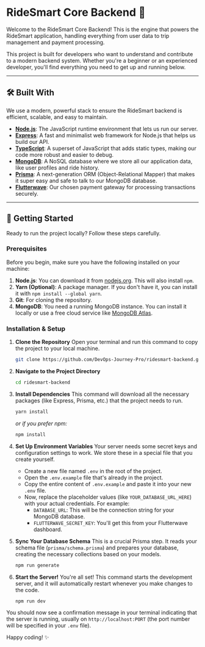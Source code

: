 # RideSmart Core Backend 🚕

Welcome to the RideSmart Core Backend! This is the engine that powers the RideSmart application, handling everything from user data to trip management and payment processing.

This project is built for developers who want to understand and contribute to a modern backend system. Whether you're a beginner or an experienced developer, you'll find everything you need to get up and running below.

---

## 🛠️ Built With

We use a modern, powerful stack to ensure the RideSmart backend is efficient, scalable, and easy to maintain.

* **[Node.js](https://nodejs.org/)**: The JavaScript runtime environment that lets us run our server.
* **[Express](https://expressjs.com/)**: A fast and minimalist web framework for Node.js that helps us build our API.
* **[TypeScript](https://www.typescriptlang.org/)**: A superset of JavaScript that adds static types, making our code more robust and easier to debug.
* **[MongoDB](https://www.mongodb.com/)**: A NoSQL database where we store all our application data, like user profiles and ride history.
* **[Prisma](https://www.prisma.io/)**: A next-generation ORM (Object-Relational Mapper) that makes it super easy and safe to talk to our MongoDB database.
* **[Flutterwave](https://flutterwave.com/us/)**: Our chosen payment gateway for processing transactions securely.

---

## 🚀 Getting Started

Ready to run the project locally? Follow these steps carefully.

### **Prerequisites**

Before you begin, make sure you have the following installed on your machine:

1.  **Node.js**: You can download it from [nodejs.org](https://nodejs.org/). This will also install `npm`.
2.  **Yarn (Optional)**: A package manager. If you don't have it, you can install it with `npm install --global yarn`.
3.  **Git**: For cloning the repository.
4.  **MongoDB**: You need a running MongoDB instance. You can install it locally or use a free cloud service like [MongoDB Atlas](https://www.mongodb.com/cloud/atlas).

### **Installation & Setup**

1.  **Clone the Repository**
    Open your terminal and run this command to copy the project to your local machine.
    ```sh
    git clone https://github.com/DevOps-Journey-Pro/ridesmart-backend.git
    ```

2.  **Navigate to the Project Directory**
    ```sh
    cd ridesmart-backend
    ```

3.  **Install Dependencies**
    This command will download all the necessary packages (like Express, Prisma, etc.) that the project needs to run.
    ```sh
    yarn install
    ```
    *or if you prefer npm:*
    ```sh
    npm install
    ```

4.  **Set Up Environment Variables**
    Your server needs some secret keys and configuration settings to work. We store these in a special file that you create yourself.

    * Create a new file named `.env` in the root of the project.
    * Open the `.env.example` file that's already in the project.
    * Copy the entire content of `.env.example` and paste it into your new `.env` file.
    * Now, replace the placeholder values (like `YOUR_DATABASE_URL_HERE`) with your actual credentials. For example:
        * `DATABASE_URL`: This will be the connection string for your MongoDB database.
        * `FLUTTERWAVE_SECRET_KEY`: You'll get this from your Flutterwave dashboard.

5.  **Sync Your Database Schema**
    This is a crucial Prisma step. It reads your schema file (`prisma/schema.prisma`) and prepares your database, creating the necessary collections based on your models.
    ```sh
    npm run generate
    ```

6.  **Start the Server!**
    You're all set! This command starts the development server, and it will automatically restart whenever you make changes to the code.
    ```sh
    npm run dev
    ```

You should now see a confirmation message in your terminal indicating that the server is running, usually on `http://localhost:PORT` (the port number will be specified in your `.env` file).

Happy coding! ✨
